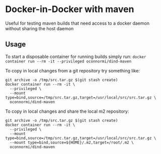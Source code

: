 # Docker-in-Docker with maven

Useful for testing maven builds that need access to a docker daemon without sharing the host daemon

## Usage

To start a disposable container for running builds simply run: `docker container run --rm -it --privileged oconnormi/dind-maven`

To copy in local changes from a git repository try something like:

```
git archive -o /tmp/src.tar.gz $(git stash create)
docker container run --rm -it \
  --privileged \
  --mount type=bind,source=/tmp/src.tar.gz,target=/usr/local/src/src.tar.gz \
  oconnormi/dind-maven
```

To copy in local changes and share the local m2 repository:

```
git archive -o /tmp/src.tar.gz $(git stash create)
docker container run --rm -it \
  --privileged \
  --mount type=bind,source=/tmp/src.tar.gz,target=/usr/local/src/src.tar.gz \
  --mount type=bind,source=${HOME}/.m2,target=/root/.m2 \
  oconnormi/dind-maven
```
